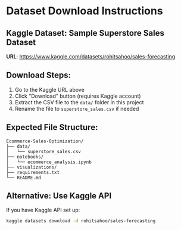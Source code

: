 # Dataset Download Instructions

## Kaggle Dataset: Sample Superstore Sales Dataset
**URL**: https://www.kaggle.com/datasets/rohitsahoo/sales-forecasting

## Download Steps:
1. Go to the Kaggle URL above
2. Click "Download" button (requires Kaggle account)
3. Extract the CSV file to the `data/` folder in this project
4. Rename the file to `superstore_sales.csv` if needed

## Expected File Structure:
```
Ecommerce-Sales-Optimization/
├── data/
│   └── superstore_sales.csv
├── notebooks/
│   └── ecommerce_analysis.ipynb
├── visualizations/
├── requirements.txt
└── README.md
```

## Alternative: Use Kaggle API
If you have Kaggle API set up:
```bash
kaggle datasets download -d rohitsahoo/sales-forecasting
```
